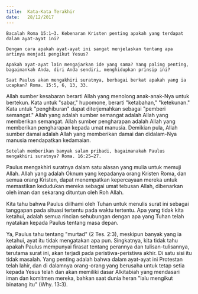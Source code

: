 ```yaml
---
title:  Kata-Kata Terakhir
date:   28/12/2017
---
```


`Bacalah Roma 15:1–3. Kebenaran Kristen penting apakah yang terdapat dalam ayat-ayat ini?`

`Dengan cara apakah ayat-ayat ini sangat menjelaskan tentang apa artinya menjadi pengikut Yesus?`

`Apakah ayat-ayat lain mengajarkan ide yang sama? Yang paling penting, bagaimankah Anda, diri Anda sendiri, menghidupkan prinsip ini?`

`Saat Paulus akan mengakhiri suratnya, berbagai berkat apakah yang ia ucapkan? Roma. 15:5, 6, 13, 33.`

Allah sumber kesabaran berarti Allah yang menolong anak-anak-Nya untuk bertekun. Kata untuk "sabar," hupomone, berarti "ketabahan," "ketekunan." Kata untuk "penghiburan" dapat diterjemahkan sebagai "pemberi semangat." Allah yang adalah sumber semangat adalah Allah yang memberikan semangat. Allah sumber pengharapan adalah Allah yang memberikan pengharapan kepada umat manusia. Demikian pula, Allah sumber damai adalah Allah yang memberikan damai dan didalam-Nya manusia mendapatkan kedamaian.

`Setelah memberikan banyak salam pribadi, bagaimanakah Paulus mengakhiri suratnya? Roma. 16:25–27.`

Paulus mengakhiri suratnya dalam satu alasan yang mulia untuk memuji Allah. Allah yang adalah Oknum yang kepadanya orang Kristen Roma, dan semua orang Kristen, dapat menempatkan kepercayaan mereka untuk memastikan kedudukan mereka sebagai umat tebusan Allah, dibenarkan oleh iman dan sekarang dituntun oleh Roh Allah.

Kita tahu bahwa Paulus diilhami oleh Tuhan untuk menulis surat ini sebagai tanggapan pada situasi tertentu pada waktu tertentu. Apa yang tidak kita ketahui, adalah semua rincian sehubungan dengan apa yang Tuhan telah nyatakan kepada Paulus tentang masa depan.

Ya, Paulus tahu tentang "murtad" (2 Tes. 2:3), meskipun banyak yang ia ketahui, ayat itu tidak mengatakan apa pun. Singkatnya, kita tidak tahu apakah Paulus mempunyai firasat tentang perannya dan tulisan-tulisannya, terutama surat ini, akan terjadi pada peristiwa-peristiwa akhir. Di satu sisi itu tidak masalah. Yang penting adalah bahwa dalam ayat-ayat ini Protestan telah lahir, dan di dalamnya orang-orang yang berusaha untuk tetap setia kepada Yesus telah dan akan memiliki dasar Alkitabiah yang mendasari iman dan komitmen mereka, bahkan saat dunia heran "lalu mengikut binatang itu" (Why. 13:3).